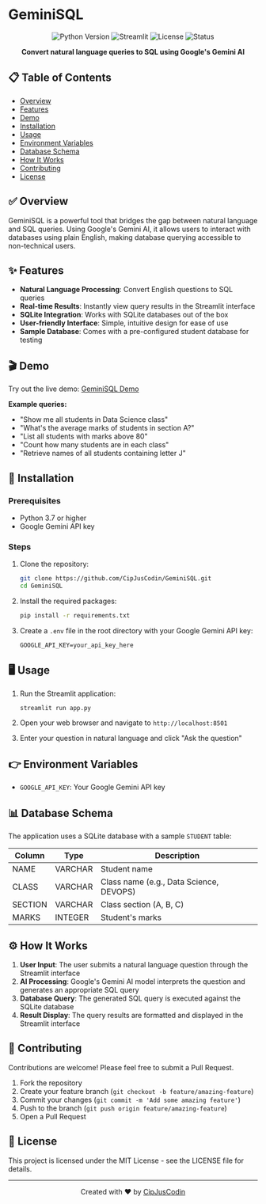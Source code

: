 # GeminiSQL

<div align="center">
  <img src="https://img.shields.io/badge/Python-3.7%2B-blue" alt="Python Version">
  <img src="https://img.shields.io/badge/Streamlit-1.0%2B-FF4B4B" alt="Streamlit">
  <img src="https://img.shields.io/badge/License-MIT-green" alt="License">
  <img src="https://img.shields.io/badge/Status-Active-success" alt="Status">
</div>

<p align="center">
  <strong>Convert natural language queries to SQL using Google's Gemini AI</strong>
</p>

## 📋 Table of Contents
- [Overview](#overview)
- [Features](#features)
- [Demo](#demo)
- [Installation](#installation)
- [Usage](#usage)
- [Environment Variables](#environment-variables)
- [Database Schema](#database-schema)
- [How It Works](#how-it-works)
- [Contributing](#contributing)
- [License](#license)

## ✅ Overview
GeminiSQL is a powerful tool that bridges the gap between natural language and SQL queries. Using Google's Gemini AI, it allows users to interact with databases using plain English, making database querying accessible to non-technical users.

## ✨ Features
- **Natural Language Processing**: Convert English questions to SQL queries
- **Real-time Results**: Instantly view query results in the Streamlit interface
- **SQLite Integration**: Works with SQLite databases out of the box
- **User-friendly Interface**: Simple, intuitive design for ease of use
- **Sample Database**: Comes with a pre-configured student database for testing

## 🎬 Demo
Try out the live demo: [GeminiSQL Demo](https://cipjuscodin-geminisql.streamlit.app/)

**Example queries:**
- "Show me all students in Data Science class"
- "What's the average marks of students in section A?"
- "List all students with marks above 80"
- "Count how many students are in each class"
- "Retrieve names of all students containing letter J"

## 🚀 Installation

### Prerequisites
- Python 3.7 or higher
- Google Gemini API key

### Steps
1. Clone the repository:
   ```bash
   git clone https://github.com/CipJusCodin/GeminiSQL.git
   cd GeminiSQL
   ```

2. Install the required packages:
   ```bash
   pip install -r requirements.txt
   ```

3. Create a `.env` file in the root directory with your Google Gemini API key:
   ```
   GOOGLE_API_KEY=your_api_key_here
   ```

## 🖥️ Usage
1. Run the Streamlit application:
   ```bash
   streamlit run app.py
   ```

2. Open your web browser and navigate to `http://localhost:8501`

3. Enter your question in natural language and click "Ask the question"

## 👉 Environment Variables
- `GOOGLE_API_KEY`: Your Google Gemini API key

## 📊 Database Schema
The application uses a SQLite database with a sample `STUDENT` table:

| Column  | Type      | Description            |
|---------|-----------|------------------------|
| NAME    | VARCHAR   | Student name           |
| CLASS   | VARCHAR   | Class name (e.g., Data Science, DEVOPS) |
| SECTION | VARCHAR   | Class section (A, B, C) |
| MARKS   | INTEGER   | Student's marks        |

## ⚙️ How It Works
1. **User Input**: The user submits a natural language question through the Streamlit interface
2. **AI Processing**: Google's Gemini AI model interprets the question and generates an appropriate SQL query
3. **Database Query**: The generated SQL query is executed against the SQLite database
4. **Result Display**: The query results are formatted and displayed in the Streamlit interface

## 🤝 Contributing
Contributions are welcome! Please feel free to submit a Pull Request.

1. Fork the repository
2. Create your feature branch (`git checkout -b feature/amazing-feature`)
3. Commit your changes (`git commit -m 'Add some amazing feature'`)
4. Push to the branch (`git push origin feature/amazing-feature`)
5. Open a Pull Request

## 📄 License
This project is licensed under the MIT License - see the LICENSE file for details.

---

<div align="center">
  <p>Created with ❤️ by <a href="https://github.com/CipJusCodin">CipJusCodin</a></p>
</div>
